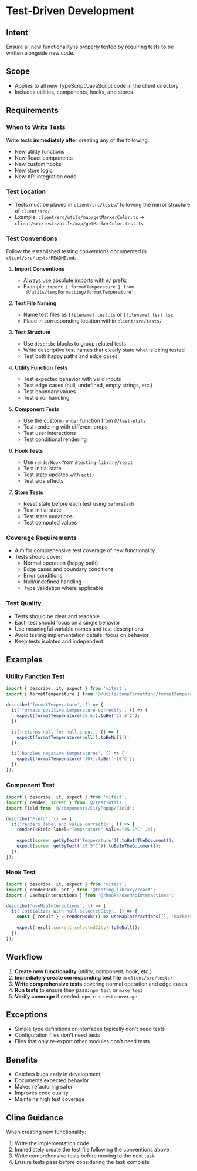 # Test-Driven Development

## Intent
Ensure all new functionality is properly tested by requiring tests to be written alongside new code.

## Scope
- Applies to all new TypeScript/JavaScript code in the client directory
- Includes utilities, components, hooks, and stores

## Requirements

### When to Write Tests
Write tests **immediately after** creating any of the following:
- New utility functions
- New React components
- New custom hooks
- New store logic
- New API integration code

### Test Location
- Tests must be placed in `client/src/tests/` following the mirror structure of `client/src/`
- Example: `client/src/utils/map/getMarkerColor.ts` → `client/src/tests/utils/map/getMarkerColor.test.ts`

### Test Conventions
Follow the established testing conventions documented in `client/src/tests/README.md`:

1. **Import Conventions**
   - Always use absolute imports with `@/` prefix
   - Example: `import { formatTemperature } from '@/utils/tempFormatting/formatTemperature';`

2. **Test File Naming**
   - Name test files as `[filename].test.ts` or `[filename].test.tsx`
   - Place in corresponding location within `client/src/tests/`

3. **Test Structure**
   - Use `describe` blocks to group related tests
   - Write descriptive test names that clearly state what is being tested
   - Test both happy paths and edge cases

4. **Utility Function Tests**
   - Test expected behavior with valid inputs
   - Test edge cases (null, undefined, empty strings, etc.)
   - Test boundary values
   - Test error handling

5. **Component Tests**
   - Use the custom `render` function from `@/test-utils`
   - Test rendering with different props
   - Test user interactions
   - Test conditional rendering

6. **Hook Tests**
   - Use `renderHook` from `@testing-library/react`
   - Test initial state
   - Test state updates with `act()`
   - Test side effects

7. **Store Tests**
   - Reset state before each test using `beforeEach`
   - Test initial state
   - Test state mutations
   - Test computed values

### Coverage Requirements
- Aim for comprehensive test coverage of new functionality
- Tests should cover:
  - Normal operation (happy path)
  - Edge cases and boundary conditions
  - Error conditions
  - Null/undefined handling
  - Type validation where applicable

### Test Quality
- Tests should be clear and readable
- Each test should focus on a single behavior
- Use meaningful variable names and test descriptions
- Avoid testing implementation details; focus on behavior
- Keep tests isolated and independent

## Examples

### Utility Function Test
```typescript
import { describe, it, expect } from 'vitest';
import { formatTemperature } from '@/utils/tempFormatting/formatTemperature';

describe('formatTemperature', () => {
  it('formats positive temperature correctly', () => {
    expect(formatTemperature(25.5)).toBe('25.5°C');
  });

  it('returns null for null input', () => {
    expect(formatTemperature(null)).toBeNull();
  });

  it('handles negative temperatures', () => {
    expect(formatTemperature(-10)).toBe('-10°C');
  });
});
```

### Component Test
```typescript
import { describe, it, expect } from 'vitest';
import { render, screen } from '@/test-utils';
import Field from '@/components/CityPopup/Field';

describe('Field', () => {
  it('renders label and value correctly', () => {
    render(<Field label="Temperature" value="25.5°C" />);
    
    expect(screen.getByText('Temperature')).toBeInTheDocument();
    expect(screen.getByText('25.5°C')).toBeInTheDocument();
  });
});
```

### Hook Test
```typescript
import { describe, it, expect } from 'vitest';
import { renderHook, act } from '@testing-library/react';
import { useMapInteractions } from '@/hooks/useMapInteractions';

describe('useMapInteractions', () => {
  it('initializes with null selectedCity', () => {
    const { result } = renderHook(() => useMapInteractions([], 'markers'));
    
    expect(result.current.selectedCity).toBeNull();
  });
});
```

## Workflow

1. **Create new functionality** (utility, component, hook, etc.)
2. **Immediately create corresponding test file** in `client/src/tests/`
3. **Write comprehensive tests** covering normal operation and edge cases
4. **Run tests** to ensure they pass: `npm test` or `make test`
5. **Verify coverage** if needed: `npm run test:coverage`

## Exceptions

- Simple type definitions or interfaces typically don't need tests
- Configuration files don't need tests
- Files that only re-export other modules don't need tests

## Benefits

- Catches bugs early in development
- Documents expected behavior
- Makes refactoring safer
- Improves code quality
- Maintains high test coverage

## Cline Guidance

When creating new functionality:
1. Write the implementation code
2. Immediately create the test file following the conventions above
3. Write comprehensive tests before moving to the next task
4. Ensure tests pass before considering the task complete
